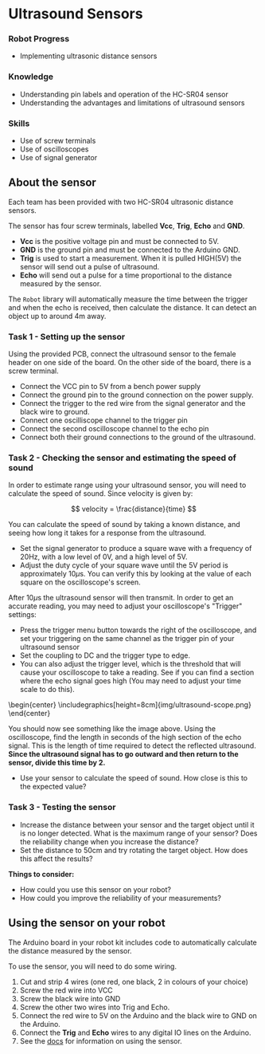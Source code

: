 # Ultrasound Sensors

### Robot Progress
* Implementing ultrasonic distance sensors

### Knowledge
* Understanding pin labels and operation of the HC-SR04 sensor
* Understanding the advantages and limitations of ultrasound sensors

### Skills
* Use of screw terminals
* Use of oscilloscopes
* Use of signal generator


## About the sensor

Each team has been provided with two HC-SR04 ultrasonic distance sensors.

The sensor has four screw terminals, labelled **Vcc**, **Trig**, **Echo** and **GND**.

* **Vcc** is the positive voltage pin and must be connected to 5V.
* **GND** is the ground pin and must be connected to the Arduino GND.
* **Trig** is used to start a measurement. When it is pulled HIGH(5V) the sensor will send out a pulse of ultrasound.
* **Echo** will send out a pulse for a time proportional to the distance measured by the sensor.

The `Robot` library will automatically measure the time between the trigger and when the echo is received, then calculate the distance. It can detect an object up to around 4m away.

### Task 1 - Setting up the sensor

Using the provided PCB, connect the ultrasound sensor to the female header on one side of the board. On the other side of the board, there is a screw terminal. 
* Connect the VCC pin to 5V from a bench power supply
* Connect the ground pin to the ground connection on the power supply. 
* Connect the trigger to the red wire from the signal generator and the black wire to ground. 
* Connect one oscilliscope channel to the trigger pin
* Connect the second oscilloscope channel to the echo pin
* Connect both their ground connections to the ground of the ultrasound.

### Task 2 - Checking the sensor and estimating the speed of sound

In order to estimate range using your ultrasound sensor, you will need to calculate the speed of sound. Since velocity is given by:

$$ velocity = \frac{distance}{time} $$

You can calculate the speed of sound by taking a known distance, and seeing how long it takes for a response from the ultrasound. 

* Set the signal generator to produce a square wave with a frequency of 20Hz, with a low level of 0V, and a high level of 5V. 
* Adjust the duty cycle of your square wave until the 5V period is approximately 10$\mu$s. You can verify this by looking at the value of each square on the oscilloscope's screen.

After 10$\mu$s the ultrasound sensor will then transmit. In order to get an accurate reading, you may need to adjust your oscilloscope's "Trigger" settings:
* Press the trigger menu button towards the right of the oscilloscope, and set your triggering on the same channel as the trigger pin of your ultrasound sensor
* Set the coupling to DC and the trigger type to edge. 
* You can also adjust the trigger level, which is the threshold that will cause your oscilloscope to take a reading. See if you can find a section where the echo signal goes high (You may need to adjust your time scale to do this).

\begin{center} \includegraphics[height=8cm]{img/ultrasound-scope.png} \end{center}

You should now see something like the image above. Using the oscilloscope, find the length in seconds of the high section of the echo signal. This is the length of time required to detect the reflected ultrasound. **Since the ultrasound signal has to go outward and then return to the sensor, divide this time by 2.**

* Use your sensor to calculate the speed of sound. How close is this to the expected value?

### Task 3 - Testing the sensor

* Increase the distance between your sensor and the target object until it is no longer detected. What is the maximum range of your sensor? Does the reliability change when you increase the distance?
* Set the distance to 50cm and try rotating the target object. How does this affect the results?

**Things to consider:**

- How could you use this sensor on your robot?
- How could you improve the reliability of your measurements?

## Using the sensor on your robot
[docs]: https://docs.sourcebots.org

The Arduino board in your robot kit includes code to automatically calculate the distance measured by the sensor.

To use the sensor, you will need to do some wiring.

1. Cut and strip 4 wires (one red, one black, 2 in colours of your choice)
2. Screw the red wire into VCC
3. Screw the black wire into GND
4. Screw the other two wires into Trig and Echo.
5. Connect the red wire to 5V on the Arduino and the black wire to GND on the Arduino.
6. Connect the **Trig** and **Echo** wires to any digital IO lines on the Arduino.
7. See the [docs][docs] for information on using the sensor.
